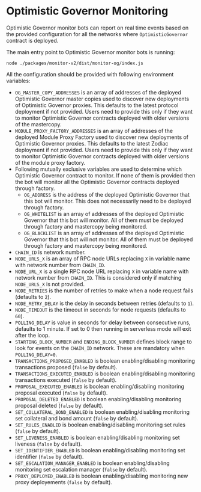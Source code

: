 # Optimistic Governor Monitoring

Optimistic Governor monitor bots can report on real time events based on the provided configuration for all the networks
where `OptimisticGovernor` contract is deployed.

The main entry point to Optimistic Governor monitor bots is running:

```
node ./packages/monitor-v2/dist/monitor-og/index.js
```

All the configuration should be provided with following environment variables:

- `OG_MASTER_COPY_ADDRESSES` is an array of addresses of the deployed Optimistic Governor master copies used to discover
  new deployments of Optimistic Governor proxies. This defaults to the latest protocol deployment if not provided. Users
  need to provide this only if they want to monitor Optimistic Governor contracts deployed with older versions of the
  mastercopy.
- `MODULE_PROXY_FACTORY_ADDRESSES` is an array of addresses of the deployed Module Proxy Factory used to discover new
  deployments of Optimistic Governor proxies. This defaults to the latest Zodiac deployment if not provided. Users need
  to provide this only if they want to monitor Optimistic Governor contracts deployed with older versions of the module
  proxy factory.
- Following mutually exclusive variables are used to determine which Optimistic Governor contract to monitor. If none
  of them is provided then the bot will monitor all the Optimistic Governor contracts deployed through factory.
  - `OG_ADDRESS` is the address of the deployed Optimistic Governor that this bot will monitor. This does not
    necessarily need to be deployed through factory.
  - `OG_WHITELIST` is an array of addresses of the deployed Optimistic Governor that this bot will monitor. All of them
    must be deployed through factory and mastercopy being monitored.
  - `OG_BLACKLIST` is an array of addresses of the deployed Optimistic Governor that this bot will not monitor. All of
    them must be deployed through factory and mastercopy being monitored.
- `CHAIN_ID` is network number.
- `NODE_URLS_X` is an array of RPC node URLs replacing `X` in variable name with network number from `CHAIN_ID`.
- `NODE_URL_X` is a single RPC node URL replacing `X` in variable name with network number from `CHAIN_ID`. This is
  considered only if matching `NODE_URLS_X` is not provided.
- `NODE_RETRIES` is the number of retries to make when a node request fails (defaults to `2`).
- `NODE_RETRY_DELAY` is the delay in seconds between retries (defaults to `1`).
- `NODE_TIMEOUT` is the timeout in seconds for node requests (defaults to `60`).
- `POLLING_DELAY` is value in seconds for delay between consecutive runs, defaults to 1 minute. If set to 0 then running
  in serverless mode will exit after the loop.
- `STARTING_BLOCK_NUMBER` and `ENDING_BLOCK_NUMBER` defines block range to look for events on the `CHAIN_ID` network.
  These are mandatory when `POLLING_DELAY=0`.
- `TRANSACTIONS_PROPOSED_ENABLED` is boolean enabling/disabling monitoring transactions proposed (`false` by default).
- `TRANSACTIONS_EXECUTED_ENABLED` is boolean enabling/disabling monitoring transactions executed (`false` by default).
- `PROPOSAL_EXECUTED_ENABLED` is boolean enabling/disabling monitoring proposal executed (`false` by default).
- `PROPOSAL_DELETED_ENABLED` is boolean enabling/disabling monitoring proposal deleted (`false` by default).
- `SET_COLLATERAL_BOND_ENABLED` is boolean enabling/disabling monitoring set collateral and bond amount (`false` by default).
- `SET_RULES_ENABLED` is boolean enabling/disabling monitoring set rules (`false` by default).
- `SET_LIVENESS_ENABLED` is boolean enabling/disabling monitoring set liveness (`false` by default).
- `SET_IDENTIFIER_ENABLED` is boolean enabling/disabling monitoring set identifier (`false` by default).
- `SET_ESCALATION_MANAGER_ENABLED` is boolean enabling/disabling monitoring set escalation manager (`false` by default).
- `PROXY_DEPLOYED_ENABLED` is boolean enabling/disabling monitoring new proxy deployements (`false` by default).
